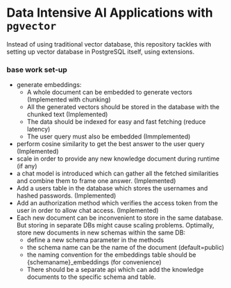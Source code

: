 # Data Intensive AI Applications with `pgvector`
Instead of using traditional vector database, this repository tackles with setting up vector database in PostgreSQL itself, using extensions. 
### base work set-up
- generate embeddings:
    - A whole document can be embedded to generate vectors (Implemented with chunking)
    - All the generated vectors should be stored in the database with the chunked text (Implemented)
    - The data should be indexed for easy and fast fetching (reduce latency)
    - The user query must also be embedded (Immplemented)
- perform cosine similarity to get the best answer to the user query (Implemented)
- scale in order to provide any new knowledge document during runtime (if any)
- a chat model is introduced which can gather all the fetched similarities and combine them to frame one answer. (Implemented)
- Add a users table in the database which stores the usernames and hashed passwords. (Implemented)
- Add an authorization method which verifies the access token from the user in order to allow chat access. (Implemented)
- Each new document can be inconvenient to store in the same database. But storing in separate DBs might cause scaling problems. 
Optimally, store new documents in new schemas within the same DB:
  - define a new schema parameter in the methods
  - the schema name can be the name of the document (default=public)
  - the naming convention for the embeddings table should be {schemaname}_embeddings (for convenience)
  - There should be a separate api which can add the knowledge documents to the specific schema and table.